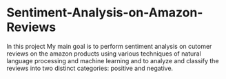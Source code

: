 # Sentiment-Analysis-on-Amazon-Reviews
In this project My main goal is to perform sentiment analysis on cutomer reviews on the amazon products using various techniques of natural language processing and machine learning and to analyze and classify the reviews into two distinct categories: positive and negative.
